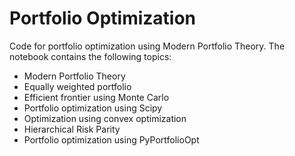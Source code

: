 # Portfolio Optimization
Code for portfolio optimization using Modern Portfolio Theory. The notebook contains the following topics:

- Modern Portfolio Theory
- Equally weighted portfolio
- Efficient frontier using Monte Carlo
- Portfolio optimization using Scipy
- Optimization using convex optimization
- Hierarchical Risk Parity
- Portfolio optimization using PyPortfolioOpt